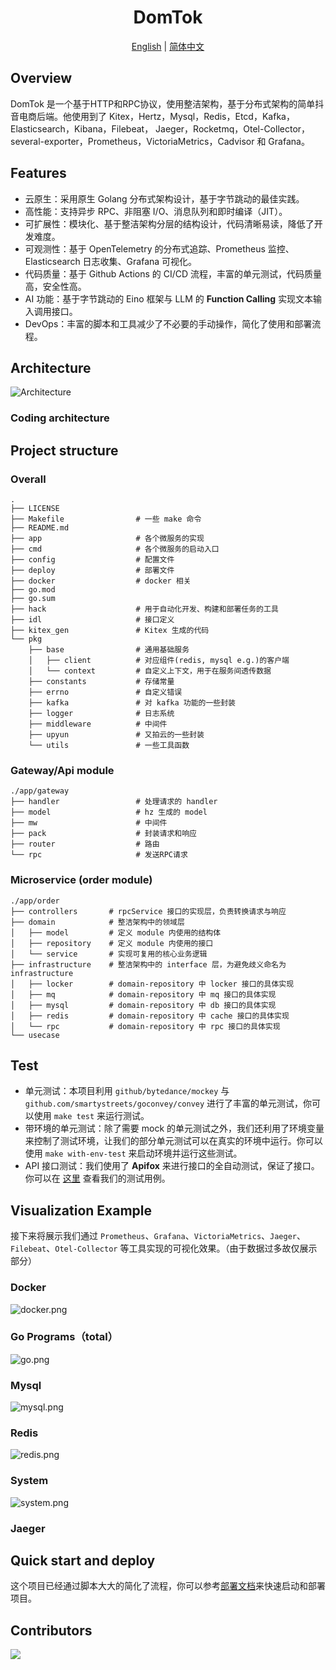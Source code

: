 <div align="center">
  <h1 style="display: inline-block; vertical-align: middle;">DomTok</h1>
</div>

<div align="center">
  <a href="#overview">English</a> | <a href="docs/README.zh.md">简体中文</a>
</div>

## Overview
DomTok 是一个基于HTTP和RPC协议，使用整洁架构，基于分布式架构的简单抖音电商后端。他使用到了 Kitex，Hertz，Mysql，Redis，Etcd，Kafka，Elasticsearch，Kibana，Filebeat，
Jaeger，Rocketmq，Otel-Collector，several-exporter，Prometheus，VictoriaMetrics，Cadvisor 和 Grafana。

## Features
- 云原生：采用原生 Golang 分布式架构设计，基于字节跳动的最佳实践。
- 高性能：支持异步 RPC、非阻塞 I/O、消息队列和即时编译（JIT）。
- 可扩展性：模块化、基于整洁架构分层的结构设计，代码清晰易读，降低了开发难度。
- 可观测性：基于 OpenTelemetry 的分布式追踪、Prometheus 监控、Elasticsearch 日志收集、Grafana 可视化。
- 代码质量：基于 Github Actions 的 CI/CD 流程，丰富的单元测试，代码质量高，安全性高。
- AI 功能：基于字节跳动的 Eino 框架与 LLM 的 **Function Calling** 实现文本输入调用接口。
- DevOps：丰富的脚本和工具减少了不必要的手动操作，简化了使用和部署流程。

## Architecture

![Architecture](./docs/img/Architecture.png)

### Coding architecture



## Project structure

### Overall
```text
.
├── LICENSE
├── Makefile                # 一些 make 命令
├── README.md     
├── app                     # 各个微服务的实现
├── cmd                     # 各个微服务的启动入口
├── config                  # 配置文件
├── deploy                  # 部署文件
├── docker                  # docker 相关
├── go.mod
├── go.sum
├── hack                    # 用于自动化开发、构建和部署任务的工具
├── idl                     # 接口定义
├── kitex_gen               # Kitex 生成的代码
└── pkg
    ├── base                # 通用基础服务
    │   ├── client    	    # 对应组件(redis, mysql e.g.)的客户端
    │   └── context         # 自定义上下文，用于在服务间透传数据
    ├── constants           # 存储常量
    ├── errno               # 自定义错误
    ├── kafka               # 对 kafka 功能的一些封装
    ├── logger              # 日志系统
    ├── middleware          # 中间件
    ├── upyun               # 又拍云的一些封装
    └── utils               # 一些工具函数
```

### Gateway/Api module
```text
./app/gateway
├── handler                 # 处理请求的 handler
├── model                   # hz 生成的 model
├── mw                      # 中间件
├── pack                    # 封装请求和响应
├── router                  # 路由
└── rpc                     # 发送RPC请求
```

### Microservice (order module)
```text
./app/order
├── controllers       # rpcService 接口的实现层，负责转换请求与响应
├── domain            # 整洁架构中的领域层
│   ├── model         # 定义 module 内使用的结构体
│   ├── repository    # 定义 module 内使用的接口
│   └── service       # 实现可复用的核心业务逻辑
├── infrastructure    # 整洁架构中的 interface 层，为避免歧义命名为 infrastructure
│   ├── locker        # domain-repository 中 locker 接口的具体实现
│   ├── mq            # domain-repository 中 mq 接口的具体实现
│   ├── mysql         # domain-repository 中 db 接口的具体实现
│   ├── redis         # domain-repository 中 cache 接口的具体实现
│   └── rpc           # domain-repository 中 rpc 接口的具体实现
└── usecase
```

## Test
- 单元测试：本项目利用 `github/bytedance/mockey` 与 `github.com/smartystreets/goconvey/convey` 进行了丰富的单元测试，你可以使用 `make test` 来运行测试。  
- 带环境的单元测试：除了需要 mock 的单元测试之外，我们还利用了环境变量来控制了测试环境，让我们的部分单元测试可以在真实的环境中运行。你可以使用 `make with-env-test` 来启动环境并运行这些测试。  
- API 接口测试：我们使用了 **Apifox** 来进行接口的全自动测试，保证了接口。你可以在 [这里]() 查看我们的测试用例。

## Visualization Example
接下来将展示我们通过 `Prometheus`、`Grafana`、`VictoriaMetrics`、`Jaeger`、`Filebeat`、`Otel-Collector` 等工具实现的可视化效果。（由于数据过多故仅展示部分）

### Docker 
![docker.png](docs/img/metrics/docker.png)

### Go Programs（total） 
![go.png](docs/img/metrics/go.png)

### Mysql
![mysql.png](docs/img/metrics/mysql.png)

### Redis
![redis.png](docs/img/metrics/redis.png)

### System
![system.png](docs/img/metrics/system.png)

### Jaeger



## Quick start and deploy
这个项目已经通过脚本大大的简化了流程，你可以参考[部署文档](docs/deploy.md)来快速启动和部署项目。

## Contributors

<a href="https://github.com/west2-online/DomTok/graphs/contributors">
  <img src="https://contrib.rocks/image?repo=west2-online/DomTok" />
</a>
